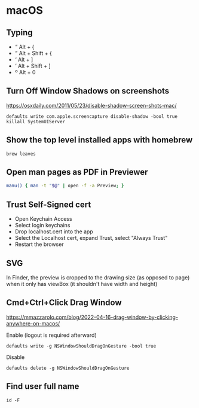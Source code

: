 # macOS


## Typing
- “ Alt + {
- ” Alt + Shift + {
- ‘ Alt + ]
- ’ Alt + Shift + ]
- º Alt + 0

## Turn Off Window Shadows on screenshots
https://osxdaily.com/2011/05/23/disable-shadow-screen-shots-mac/
```shell
defaults write com.apple.screencapture disable-shadow -bool true
killall SystemUIServer
```

## Show the top level installed apps with homebrew
```shell
brew leaves
```

## Open man pages as PDF in Previewer
```sh
manu() { man -t "$@" | open -f -a Preview; }
```

## Trust Self-Signed cert
- Open Keychain Access
- Select login keychains
- Drop localhost.cert into the app
- Select the Localhost cert, expand Trust, select "Always Trust"
- Restart the browser

## SVG
In Finder, the preview is cropped to the drawing size (as opposed to
page) when it only has viewBox (it shouldn't have width and height)


## Cmd+Ctrl+Click Drag Window
https://mmazzarolo.com/blog/2022-04-16-drag-window-by-clicking-anywhere-on-macos/

Enable (logout is required afterward)
```shell
defaults write -g NSWindowShouldDragOnGesture -bool true   
```

Disable
```shell
defaults delete -g NSWindowShouldDragOnGesture  
```

## Find user full name
```shell
id -F
```